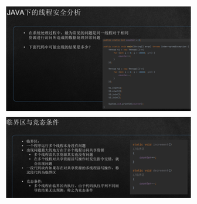 ![image-20220311184421605](012_JUC之锁.assets/image-20220311184421605.png)

![image-20220311184627478](012_JUC之锁.assets/image-20220311184627478.png)